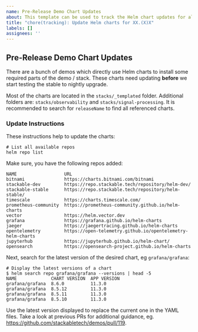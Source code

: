 ```yaml
---
name: Pre-Release Demo Chart Updates
about: This template can be used to track the Helm chart updates for all demos.
title: "chore(tracking): Update Helm charts for XX.(X)X"
labels: []
assignees: ''
---
```


## Pre-Release Demo Chart Updates

There are a bunch of demos which directly use Helm charts to install some required parts of the
demo / stack. These charts need updating **before** we start testing the stable to nightly upgrade.

Most of the charts are located in the `stacks/_templated` folder. Additional folders are:
`stacks/observability` and `stacks/signal-processing`. It is recommended to search for `releaseName`
to find all referenced charts.

### Update Instructions

These instructions help to update the charts:

```shell
# List all available repos
helm repo list
```

Make sure, you have the following repos added:

```plain
NAME                  URL
bitnami               https://charts.bitnami.com/bitnami
stackable-dev         https://repo.stackable.tech/repository/helm-dev/
stackable-stable      https://repo.stackable.tech/repository/helm-stable/
timescale             https://charts.timescale.com/
prometheus-community  https://prometheus-community.github.io/helm-charts
vector                https://helm.vector.dev
grafana               https://grafana.github.io/helm-charts
jaeger                https://jaegertracing.github.io/helm-charts
opentelemetry         https://open-telemetry.github.io/opentelemetry-helm-charts
jupyterhub            https://jupyterhub.github.io/helm-chart/
opensearch            https://opensearch-project.github.io/helm-charts
```

Next, search for the latest version of the desired chart, eg `grafana/grafana`:

```shell
# Display the latest versions of a chart
$ helm search repo grafana/grafana --versions | head -5
NAME             CHART VERSION  APP VERSION
grafana/grafana  8.6.0          11.3.0
grafana/grafana  8.5.12         11.3.0
grafana/grafana  8.5.11         11.3.0
grafana/grafana  8.5.10         11.3.0
```

Use the latest version displayed to replace the current one in the YAML files. Take a look at
previous PRs for additional guidance, eg. <https://github.com/stackabletech/demos/pull/119>.
